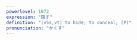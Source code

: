 ```yaml
---
powerlevel: 1072
expression: "隠す"
definition: "(v5s,vt) to hide; to conceal; (P)"
pronunciation: "かくす"
---
```

